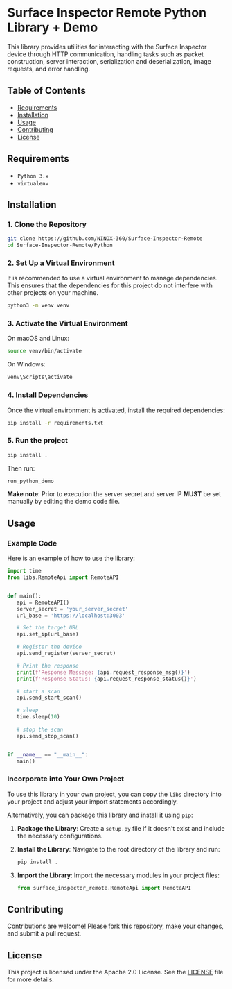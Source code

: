 
# Surface Inspector Remote Python Library + Demo

This library provides utilities for interacting with the Surface Inspector device through HTTP communication, handling tasks such as packet construction, server interaction, serialization and deserialization, image requests, and error handling.

## Table of Contents

- [Requirements](#requirements)
- [Installation](#installation)
- [Usage](#usage)
- [Contributing](#contributing)
- [License](#license)

## Requirements

- `Python 3.x`
- `virtualenv`

## Installation

### 1. Clone the Repository

```sh
git clone https://github.com/NINOX-360/Surface-Inspector-Remote
cd Surface-Inspector-Remote/Python
```

### 2. Set Up a Virtual Environment

It is recommended to use a virtual environment to manage dependencies. This ensures that the dependencies for this project do not interfere with other projects on your machine.

```sh
python3 -m venv venv
```

### 3. Activate the Virtual Environment

On macOS and Linux:

```sh
source venv/bin/activate
```

On Windows:

```sh
venv\Scripts\activate
```

### 4. Install Dependencies

Once the virtual environment is activated, install the required dependencies:

```sh
pip install -r requirements.txt
```

### 5. Run the project
```sh
pip install .
```
Then run:
```sh
run_python_demo
```
**Make note**: Prior to execution the server secret and server IP **MUST** be set manually by editing the demo code file.

## Usage

### Example Code

Here is an example of how to use the library:

```python
import time
from libs.RemoteApi import RemoteAPI


def main():
   api = RemoteAPI()
   server_secret = 'your_server_secret'
   url_base = 'https://localhost:3003'

   # Set the target URL
   api.set_ip(url_base)

   # Register the device
   api.send_register(server_secret)

   # Print the response
   print(f'Response Message: {api.request_response_msg()}')
   print(f'Response Status: {api.request_response_status()}')

   # start a scan
   api.send_start_scan()

   # sleep
   time.sleep(10)
   
   # stop the scan
   api.send_stop_scan()


if __name__ == "__main__":
   main()
```

### Incorporate into Your Own Project

To use this library in your own project, you can copy the `libs` directory into your project and adjust your import statements accordingly.

Alternatively, you can package this library and install it using `pip`:

1. **Package the Library**: Create a `setup.py` file if it doesn't exist and include the necessary configurations.

2. **Install the Library**: Navigate to the root directory of the library and run:

    ```sh
    pip install .
    ```

3. **Import the Library**: Import the necessary modules in your project files:

    ```python
    from surface_inspector_remote.RemoteApi import RemoteAPI
    ```

## Contributing

Contributions are welcome! Please fork this repository, make your changes, and submit a pull request.

## License

This project is licensed under the Apache 2.0 License. See the [LICENSE](../LICENSE) file for more details.
